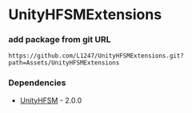 # UnityHFSMExtensions

### add package from git URL
```
https://github.com/L1247/UnityHFSMExtensions.git?path=Assets/UnityHFSMExtensions
```

### Dependencies
* [UnityHFSM](https://github.com/Inspiaaa/UnityHFSM) - 2.0.0
